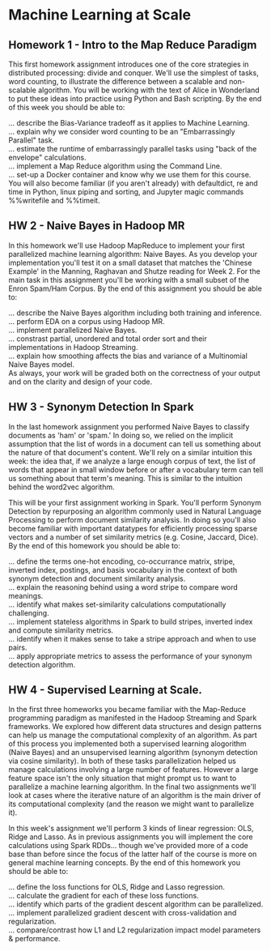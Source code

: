 # Machine Learning at Scale  

## Homework 1 - Intro to the Map Reduce Paradigm
This first homework assignment introduces one of the core strategies in distributed processing: divide and conquer. We'll use the simplest of tasks, word counting, to illustrate the difference between a scalable and non-scalable algorithm. You will be working with the text of Alice in Wonderland to put these ideas into practice using Python and Bash scripting. By the end of this week you should be able to:

... describe the Bias-Variance tradeoff as it applies to Machine Learning.  
... explain why we consider word counting to be an "Embarrassingly Parallel" task.  
... estimate the runtime of embarrassingly parallel tasks using "back of the envelope" calculations.  
... implement a Map Reduce algorithm using the Command Line.  
... set-up a Docker container and know why we use them for this course.  
You will also become familiar (if you aren't already) with defaultdict, re and time in Python, linux piping and sorting, and Jupyter magic commands %%writefile and %%timeit.  

## HW 2 - Naive Bayes in Hadoop MR
In this homework we'll use Hadoop MapReduce to implement your first parallelized machine learning algorithm: Naive Bayes. As you develop your implementation you'll test it on a small dataset that matches the 'Chinese Example' in the Manning, Raghavan and Shutze reading for Week 2. For the main task in this assignment you'll be working with a small subset of the Enron Spam/Ham Corpus. By the end of this assignment you should be able to:

... describe the Naive Bayes algorithm including both training and inference.  
... perform EDA on a corpus using Hadoop MR.  
... implement parallelized Naive Bayes.  
... constrast partial, unordered and total order sort and their implementations in Hadoop Streaming.  
... explain how smoothing affects the bias and variance of a Multinomial Naive Bayes model.  
As always, your work will be graded both on the correctness of your output and on the clarity and design of your code.  

## HW 3 - Synonym Detection In Spark
In the last homework assignment you performed Naive Bayes to classify documents as 'ham' or 'spam.' In doing so, we relied on the implicit assumption that the list of words in a document can tell us something about the nature of that document's content. We'll rely on a similar intuition this week: the idea that, if we analyze a large enough corpus of text, the list of words that appear in small window before or after a vocabulary term can tell us something about that term's meaning. This is similar to the intuition behind the word2vec algorithm.

This will be your first assignment working in Spark. You'll perform Synonym Detection by repurposing an algorithm commonly used in Natural Language Processing to perform document similarity analysis. In doing so you'll also become familiar with important datatypes for efficiently processing sparse vectors and a number of set similarity metrics (e.g. Cosine, Jaccard, Dice). By the end of this homework you should be able to:

... define the terms one-hot encoding, co-occurrance matrix, stripe, inverted index, postings, and basis vocabulary in the context of both synonym detection and document similarity analysis.  
... explain the reasoning behind using a word stripe to compare word meanings.  
... identify what makes set-similarity calculations computationally challenging.  
... implement stateless algorithms in Spark to build stripes, inverted index and compute similarity metrics.  
... identify when it makes sense to take a stripe approach and when to use pairs.  
... apply appropriate metrics to assess the performance of your synonym detection algorithm.  

## HW 4 - Supervised Learning at Scale.

In the first three homeworks you became familiar with the Map-Reduce programming paradigm as manifested in the Hadoop Streaming and Spark frameworks. We explored how different data structures and design patterns can help us manage the computational complexity of an algorithm. As part of this process you implemented both a supervised learning alogorithm (Naive Bayes) and an unsupervised learning algorithm (synonym detection via cosine similarity). In both of these tasks parallelization helped us manage calculations involving a large number of features. However a large feature space isn't the only situation that might prompt us to want to parallelize a machine learning algorithm. In the final two assignments we'll look at cases where the iterative nature of an algorithm is the main driver of its computational complexity (and the reason we might want to parallelize it).

In this week's assignment we'll perform 3 kinds of linear regression: OLS, Ridge and Lasso. As in previous assignments you will implement the core calculations using Spark RDDs... though we've provided more of a code base than before since the focus of the latter half of the course is more on general machine learning concepts. By the end of this homework you should be able to:

... define the loss functions for OLS, Ridge and Lasso regression.  
... calculate the gradient for each of these loss functions.  
... identify which parts of the gradient descent algorithm can be parallelized.  
... implement parallelized gradient descent with cross-validation and regularization.  
... compare/contrast how L1 and L2 regularization impact model parameters & performance.  
